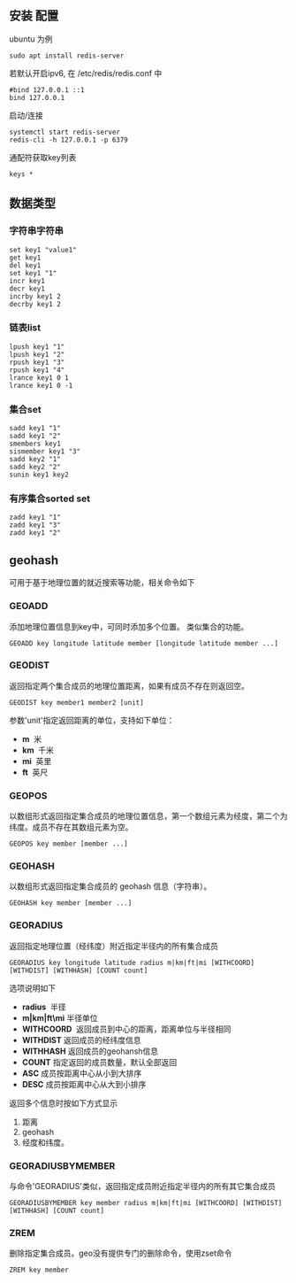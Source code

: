 
## 安装 配置
ubuntu 为例
```
sudo apt install redis-server
```
若默认开启ipv6, 在 /etc/redis/redis.conf 中
```
#bind 127.0.0.1 ::1
bind 127.0.0.1
```
启动/连接
```
systemctl start redis-server
redis-cli -h 127.0.0.1 -p 6379
```

通配符获取key列表
```
keys *
```

## 数据类型  
### 字符串字符串
```
set key1 "value1"
get key1
del key1
set key1 "1"
incr key1
decr key1
incrby key1 2
decrby key1 2
```

### 链表list  
```
lpush key1 "1"
lpush key1 "2"
rpush key1 "3"
rpush key1 "4"
lrance key1 0 1
lrance key1 0 -1
```

### 集合set  
```
sadd key1 "1"
sadd key1 "2"
smembers key1
sismember key1 "3"
sadd key2 "1"
sadd key2 "2"
sunin key1 key2
```

### 有序集合sorted set  
```
zadd key1 "1"
zadd key1 "3"
zadd key1 "2"

```

## geohash

可用于基于地理位置的就近搜索等功能，相关命令如下 

### GEOADD
添加地理位置信息到key中，可同时添加多个位置。 类似集合的功能。
```
GEOADD key longitude latitude member [longitude latitude member ...]
```

### GEODIST
返回指定两个集合成员的地理位置距离，如果有成员不存在则返回空。
```
GEODIST key member1 member2 [unit]
```
参数'unit'指定返回距离的单位，支持如下单位：
*   **m**   米
*   **km**  千米
*   **mi**  英里
*   **ft**  英尺

### GEOPOS
以数组形式返回指定集合成员的地理位置信息，第一个数组元素为经度，第二个为纬度。成员不存在其数组元素为空。
```
GEOPOS key member [member ...]
```

### GEOHASH
以数组形式返回指定集合成员的 geohash 信息（字符串）。
```
GEOHASH key member [member ...]
```

### GEORADIUS
返回指定地理位置（经纬度）附近指定半径内的所有集合成员
```
GEORADIUS key longitude latitude radius m|km|ft|mi [WITHCOORD] [WITHDIST] [WITHHASH] [COUNT count]
```
选项说明如下
*   **radius**          半径
*   **m|km|ft\mi**      半径单位
*   **WITHCOORD**       返回成员到中心的距离，距离单位与半径相同
*   **WITHDIST**        返回成员的经纬度信息
*   **WITHHASH**        返回成员的geohansh信息
*   **COUNT**           指定返回的成员数量，默认全部返回
*   **ASC**             成员按距离中心从小到大排序
*   **DESC**            成员按距离中心从大到小排序

返回多个信息时按如下方式显示
1.  距离
2.  geohash
3.  经度和纬度。

### GEORADIUSBYMEMBER
与命令'GEORADIUS'类似，返回指定成员附近指定半径内的所有其它集合成员
```
GEORADIUSBYMEMBER key member radius m|km|ft|mi [WITHCOORD] [WITHDIST] [WITHHASH] [COUNT count]
```

### ZREM
删除指定集合成员。geo没有提供专门的删除命令，使用zset命令
```
ZREM key member
```


